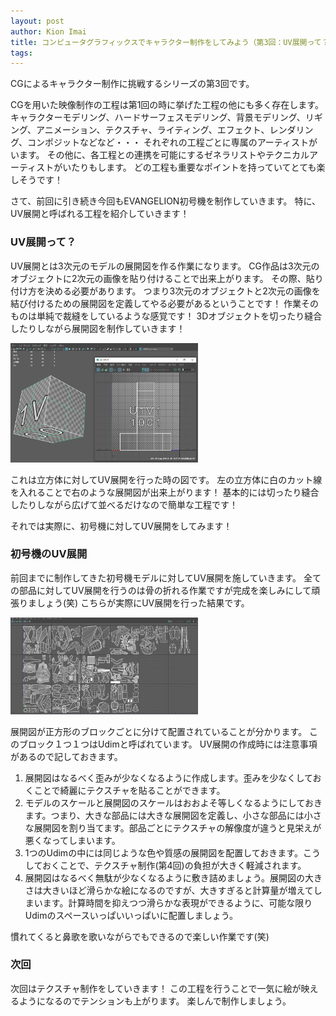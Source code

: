 ```yaml
---
layout: post
author: Kion Imai
title: コンピュータグラフィックスでキャラクター制作をしてみよう（第3回：UV展開って？）
tags:
---
```

CGによるキャラクター制作に挑戦するシリーズの第3回です。

CGを用いた映像制作の工程は第1回の時に挙げた工程の他にも多く存在します。
キャラクターモデリング、ハードサーフェスモデリング、背景モデリング、リギング、アニメーション、テクスチャ、ライティング、エフェクト、レンダリング、コンポジットなどなど・・・
それぞれの工程ごとに専属のアーティストがいます。
その他に、各工程との連携を可能にするゼネラリストやテクニカルアーティストがいたりもします。
どの工程も重要なポイントを持っていてとても楽しそうです！

さて、前回に引き続き今回もEVANGELION初号機を制作していきます。
特に、UV展開と呼ばれる工程を紹介していきます！

### UV展開って？
UV展開とは3次元のモデルの展開図を作る作業になります。
CG作品は3次元のオブジェクトに2次元の画像を貼り付けることで出来上がります。
その際、貼り付け方を決める必要があります。
つまり3次元のオブジェクトと2次元の画像を結び付けるための展開図を定義してやる必要があるということです！
作業そのものは単純で裁縫をしているような感覚です！
3Dオブジェクトを切ったり縫合したりしながら展開図を制作していきます！

<img src="/images/KionImai/UV.png" width="300">

これは立方体に対してUV展開を行った時の図です。
左の立方体に白のカット線を入れることで右のような展開図が出来上がります！
基本的には切ったり縫合したりしながら広げて並べるだけなので簡単な工程です！

それでは実際に、初号機に対してUV展開をしてみます！

### 初号機のUV展開
前回までに制作してきた初号機モデルに対してUV展開を施していきます。
全ての部品に対してUV展開を行うのは骨の折れる作業ですが完成を楽しみにして頑張りましょう(笑)
こちらが実際にUV展開を行った結果です。

<img src="/images/KionImai/EVAUV.png" width="300">

展開図が正方形のブロックごとに分けて配置されていることが分かります。
このブロック１つ１つはUdimと呼ばれています。
UV展開の作成時には注意事項があるので記しておきます。
1. 展開図はなるべく歪みが少なくなるように作成します。歪みを少なくしておくことで綺麗にテクスチャを貼ることができます。
2. モデルのスケールと展開図のスケールはおおよそ等しくなるようにしておきます。つまり、大きな部品には大きな展開図を定義し、小さな部品には小さな展開図を割り当てます。部品ごとにテクスチャの解像度が違うと見栄えが悪くなってしまいます。
3. 1つのUdimの中には同じような色や質感の展開図を配置しておきます。こうしておくことで、テクスチャ制作(第4回)の負担が大きく軽減されます。
4. 展開図はなるべく無駄が少なくなるように敷き詰めましょう。展開図の大きさは大きいほど滑らかな絵になるのですが、大きすぎると計算量が増えてしまいます。計算時間を抑えつつ滑らかな表現ができるように、可能な限りUdimのスペースいっぱいいっぱいに配置しましょう。

慣れてくると鼻歌を歌いながらでもできるので楽しい作業です(笑)

### 次回
次回はテクスチャ制作をしていきます！
この工程を行うことで一気に絵が映えるようになるのでテンションも上がります。
楽しんで制作しましょう。
